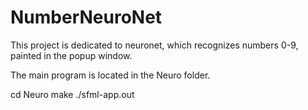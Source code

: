 # NumberNeuroNet
This project is dedicated to neuronet, which recognizes numbers 0-9, painted in the popup window.

The main program is located in the Neuro folder.

cd Neuro
make
./sfml-app.out